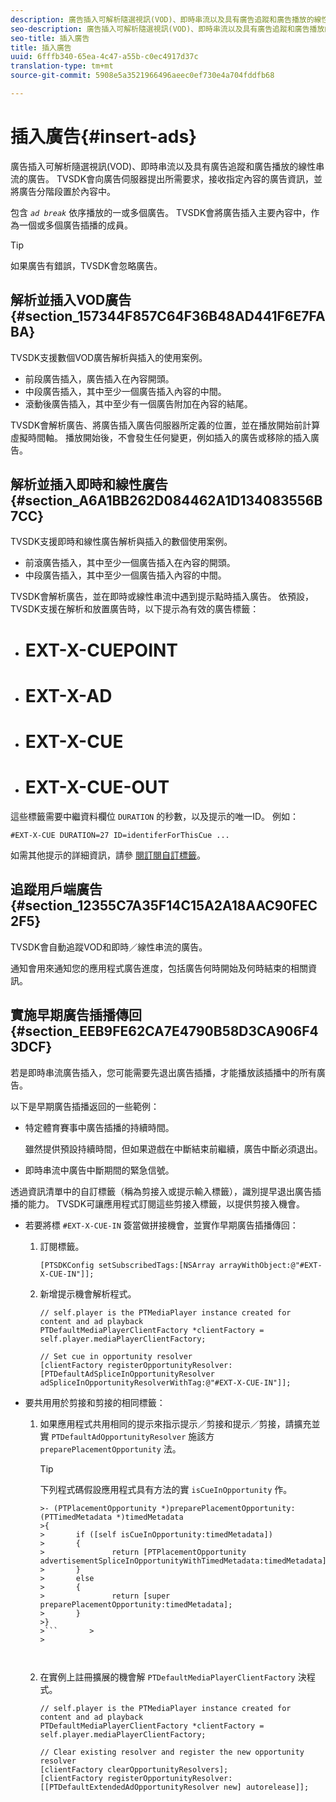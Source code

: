 ```yaml
---
description: 廣告插入可解析隨選視訊(VOD)、即時串流以及具有廣告追蹤和廣告播放的線性串流的廣告。 TVSDK會向廣告伺服器提出所需要求，接收指定內容的廣告資訊，並將廣告分階段置於內容中。
seo-description: 廣告插入可解析隨選視訊(VOD)、即時串流以及具有廣告追蹤和廣告播放的線性串流的廣告。 TVSDK會向廣告伺服器提出所需要求，接收指定內容的廣告資訊，並將廣告分階段置於內容中。
seo-title: 插入廣告
title: 插入廣告
uuid: 6fffb340-65ea-4c47-a55b-c0ec4917d37c
translation-type: tm+mt
source-git-commit: 5908e5a3521966496aeec0ef730e4a704fddfb68

---
```



# 插入廣告{#insert-ads}

廣告插入可解析隨選視訊(VOD)、即時串流以及具有廣告追蹤和廣告播放的線性串流的廣告。 TVSDK會向廣告伺服器提出所需要求，接收指定內容的廣告資訊，並將廣告分階段置於內容中。

包含 *`ad break`* 依序播放的一或多個廣告。 TVSDK會將廣告插入主要內容中，作為一個或多個廣告插播的成員。

>[!TIP]
>
>如果廣告有錯誤，TVSDK會忽略廣告。

## 解析並插入VOD廣告 {#section_157344F857C64F36B48AD441F6E7FABA}

TVSDK支援數個VOD廣告解析與插入的使用案例。

* 前段廣告插入，廣告插入在內容開頭。
* 中段廣告插入，其中至少一個廣告插入內容的中間。
* 滾動後廣告插入，其中至少有一個廣告附加在內容的結尾。

TVSDK會解析廣告、將廣告插入廣告伺服器所定義的位置，並在播放開始前計算虛擬時間軸。 播放開始後，不會發生任何變更，例如插入的廣告或移除的插入廣告。

## 解析並插入即時和線性廣告 {#section_A6A1BB262D084462A1D134083556B7CC}

TVSDK支援即時和線性廣告解析與插入的數個使用案例。

* 前滾廣告插入，其中至少一個廣告插入在內容的開頭。
* 中段廣告插入，其中至少一個廣告插入內容的中間。

TVSDK會解析廣告，並在即時或線性串流中遇到提示點時插入廣告。 依預設，TVSDK支援在解析和放置廣告時，以下提示為有效的廣告標籤：

* # EXT-X-CUEPOINT
* # EXT-X-AD
* # EXT-X-CUE
* # EXT-X-CUE-OUT

這些標籤需要中繼資料欄位 `DURATION` 的秒數，以及提示的唯一ID。 例如：

```
#EXT-X-CUE DURATION=27 ID=identiferForThisCue ... 
```

如需其他提示的詳細資訊，請參 [閱訂閱自訂標籤](../ad-insertion/c-psdk-ios-1.4-custom-tags-configure/t-psdk-ios-1.4-custom-tags-subscribe.md)。

## 追蹤用戶端廣告 {#section_12355C7A35F14C15A2A18AAC90FEC2F5}

TVSDK會自動追蹤VOD和即時／線性串流的廣告。

通知會用來通知您的應用程式廣告進度，包括廣告何時開始及何時結束的相關資訊。

## 實施早期廣告插播傳回 {#section_EEB9FE62CA7E4790B58D3CA906F43DCF}

若是即時串流廣告插入，您可能需要先退出廣告插播，才能播放該插播中的所有廣告。

以下是早期廣告插播返回的一些範例：

* 特定體育賽事中廣告插播的持續時間。

   雖然提供預設持續時間，但如果遊戲在中斷結束前繼續，廣告中斷必須退出。
* 即時串流中廣告中斷期間的緊急信號。

透過資訊清單中的自訂標籤（稱為剪接入或提示輸入標籤），識別提早退出廣告插播的能力。 TVSDK可讓應用程式訂閱這些剪接入標籤，以提供剪接入機會。

* 若要將標 `#EXT-X-CUE-IN` 簽當做拼接機會，並實作早期廣告插播傳回：

   1. 訂閱標籤。

      ```
      [PTSDKConfig setSubscribedTags:[NSArray arrayWithObject:@"#EXT-X-CUE-IN"]];
      ```

   1. 新增提示機會解析程式。

      ```
      // self.player is the PTMediaPlayer instance created for content and ad playback 
      PTDefaultMediaPlayerClientFactory *clientFactory = self.player.mediaPlayerClientFactory; 
      
      // Set cue in opportunity resolver 
      [clientFactory registerOpportunityResolver:[PTDefaultAdSpliceInOpportunityResolver adSpliceInOpportunityResolverWithTag:@"#EXT-X-CUE-IN"]];
      ```

* 要共用用於剪接和剪接的相同標籤：

   1. 如果應用程式共用相同的提示來指示提示／剪接和提示／剪接，請擴充並實 `PTDefaultAdOpportunityResolver` 施該方 `preparePlacementOpportunity` 法。

      >[!TIP]
      >
      >下列程式碼假設應用程式具有方法的實 `isCueInOpportunity` 作。
      >
      >
      >
      >
      >
      ```>
      >- (PTPlacementOpportunity *)preparePlacementOpportunity:(PTTimedMetadata *)timedMetadata 
      >{ 
      >       if ([self isCueInOpportunity:timedMetadata]) 
      >       { 
      >               return [PTPlacementOpportunity advertisementSpliceInOpportunityWithTimedMetadata:timedMetadata]; 
      >       } 
      >       else 
      >       { 
      >               return [super preparePlacementOpportunity:timedMetadata]; 
      >       } 
      >}
      >```       >
      >



   1. 在實例上註冊擴展的機會解 `PTDefaultMediaPlayerClientFactory` 決程式。

      ```
      // self.player is the PTMediaPlayer instance created for content and ad playback 
      PTDefaultMediaPlayerClientFactory *clientFactory = self.player.mediaPlayerClientFactory; 
      
      // Clear existing resolver and register the new opportunity resolver 
      [clientFactory clearOpportunityResolvers]; 
      [clientFactory registerOpportunityResolver:[[PTDefaultExtendedAdOpportunityResolver new] autorelease]];
      ```

